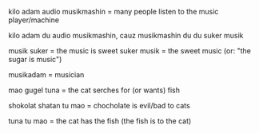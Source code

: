 kilo adam audio musikmashin =  many people listen to the music player/machine

kilo adam du audio musikmashin, cauz musikmashin du du suker musik

musik suker = the music is sweet
suker musik = the sweet music (or: "the sugar is music")

musikadam = musician

mao gugel tuna  = the cat serches for (or wants) fish

shokolat shatan tu mao = chocholate is evil/bad to cats


tuna tu mao  =  the cat has the fish (the fish is to the cat)

